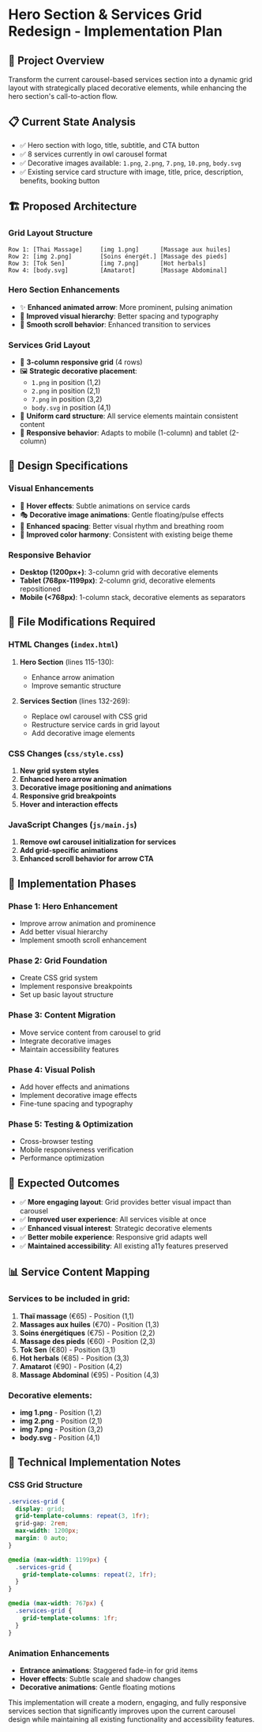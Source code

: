 # Hero Section & Services Grid Redesign - Implementation Plan

## 🎯 Project Overview
Transform the current carousel-based services section into a dynamic grid layout with strategically placed decorative elements, while enhancing the hero section's call-to-action flow.

## 📋 Current State Analysis
- ✅ Hero section with logo, title, subtitle, and CTA button
- ✅ 8 services currently in owl carousel format
- ✅ Decorative images available: `1.png`, `2.png`, `7.png`, `10.png`, `body.svg`
- ✅ Existing service card structure with image, title, price, description, benefits, booking button

## 🏗️ Proposed Architecture

### Grid Layout Structure
```
Row 1: [Thai Massage]     [img 1.png]      [Massage aux huiles]
Row 2: [img 2.png]        [Soins énergét.] [Massage des pieds]
Row 3: [Tok Sen]          [img 7.png]      [Hot herbals]
Row 4: [body.svg]         [Amatarot]       [Massage Abdominal]
```

### Hero Section Enhancements
- ✨ **Enhanced animated arrow**: More prominent, pulsing animation
- 🎯 **Improved visual hierarchy**: Better spacing and typography
- 🔗 **Smooth scroll behavior**: Enhanced transition to services

### Services Grid Layout
- 📐 **3-column responsive grid** (4 rows)
- 🖼️ **Strategic decorative placement**: 
  - `1.png` in position (1,2)
  - `2.png` in position (2,1) 
  - `7.png` in position (3,2)
  - `body.svg` in position (4,1)
- 🎴 **Uniform card structure**: All service elements maintain consistent content
- 📱 **Responsive behavior**: Adapts to mobile (1-column) and tablet (2-column)

## 🎨 Design Specifications

### Visual Enhancements
- 🌟 **Hover effects**: Subtle animations on service cards
- 🎭 **Decorative image animations**: Gentle floating/pulse effects
- 🎨 **Enhanced spacing**: Better visual rhythm and breathing room
- 🌈 **Improved color harmony**: Consistent with existing beige theme

### Responsive Behavior
- **Desktop (1200px+)**: 3-column grid with decorative elements
- **Tablet (768px-1199px)**: 2-column grid, decorative elements repositioned
- **Mobile (<768px)**: 1-column stack, decorative elements as separators

## 📁 File Modifications Required

### HTML Changes (`index.html`)
1. **Hero Section** (lines 115-130):
   - Enhance arrow animation
   - Improve semantic structure

2. **Services Section** (lines 132-269):
   - Replace owl carousel with CSS grid
   - Restructure service cards in grid layout
   - Add decorative image elements

### CSS Changes (`css/style.css`)
1. **New grid system styles**
2. **Enhanced hero arrow animation**
3. **Decorative image positioning and animations**
4. **Responsive grid breakpoints**
5. **Hover and interaction effects**

### JavaScript Changes (`js/main.js`)
1. **Remove owl carousel initialization for services**
2. **Add grid-specific animations**
3. **Enhanced scroll behavior for arrow CTA**

## 🚀 Implementation Phases

### Phase 1: Hero Enhancement
- Improve arrow animation and prominence
- Add better visual hierarchy
- Implement smooth scroll enhancement

### Phase 2: Grid Foundation
- Create CSS grid system
- Implement responsive breakpoints
- Set up basic layout structure

### Phase 3: Content Migration
- Move service content from carousel to grid
- Integrate decorative images
- Maintain accessibility features

### Phase 4: Visual Polish
- Add hover effects and animations
- Implement decorative image effects
- Fine-tune spacing and typography

### Phase 5: Testing & Optimization
- Cross-browser testing
- Mobile responsiveness verification
- Performance optimization

## 🎯 Expected Outcomes
- ✅ **More engaging layout**: Grid provides better visual impact than carousel
- ✅ **Improved user experience**: All services visible at once
- ✅ **Enhanced visual interest**: Strategic decorative elements
- ✅ **Better mobile experience**: Responsive grid adapts well
- ✅ **Maintained accessibility**: All existing a11y features preserved

## 📊 Service Content Mapping

### Services to be included in grid:
1. **Thaï massage** (€65) - Position (1,1)
2. **Massages aux huiles** (€70) - Position (1,3)
3. **Soins énergétiques** (€75) - Position (2,2)
4. **Massage des pieds** (€60) - Position (2,3)
5. **Tok Sen** (€80) - Position (3,1)
6. **Hot herbals** (€85) - Position (3,3)
7. **Amatarot** (€90) - Position (4,2)
8. **Massage Abdominal** (€95) - Position (4,3)

### Decorative elements:
- **img 1.png** - Position (1,2)
- **img 2.png** - Position (2,1)
- **img 7.png** - Position (3,2)
- **body.svg** - Position (4,1)

## 🔧 Technical Implementation Notes

### CSS Grid Structure
```css
.services-grid {
  display: grid;
  grid-template-columns: repeat(3, 1fr);
  grid-gap: 2rem;
  max-width: 1200px;
  margin: 0 auto;
}

@media (max-width: 1199px) {
  .services-grid {
    grid-template-columns: repeat(2, 1fr);
  }
}

@media (max-width: 767px) {
  .services-grid {
    grid-template-columns: 1fr;
  }
}
```

### Animation Enhancements
- **Entrance animations**: Staggered fade-in for grid items
- **Hover effects**: Subtle scale and shadow changes
- **Decorative animations**: Gentle floating motions

This implementation will create a modern, engaging, and fully responsive services section that significantly improves upon the current carousel design while maintaining all existing functionality and accessibility features.